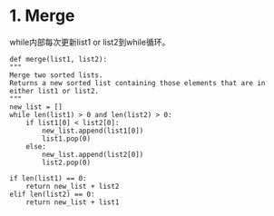
# 1. Merge
 while内部每次更新list1 or list2到while循环。
    
    def merge(list1, list2):
    """
    Merge two sorted lists.
    Returns a new sorted list containing those elements that are in
    either list1 or list2.
    """   
    new_list = []
    while len(list1) > 0 and len(list2) > 0:       
    	if list1[0] < list2[0]:
            new_list.append(list1[0])
            list1.pop(0)
        else:
            new_list.append(list2[0])
            list2.pop(0)
            
    if len(list1) == 0:
        return new_list + list2
    elif len(list2) == 0:
        return new_list + list1
        
